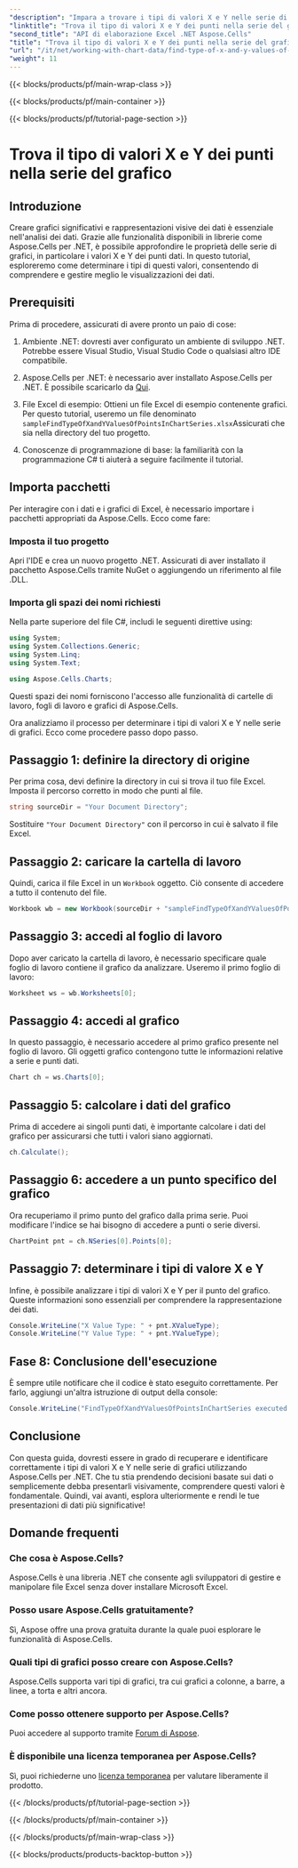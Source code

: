```yaml
---
"description": "Impara a trovare i tipi di valori X e Y nelle serie di grafici utilizzando Aspose.Cells per .NET con questa guida dettagliata e facile da seguire."
"linktitle": "Trova il tipo di valori X e Y dei punti nella serie del grafico"
"second_title": "API di elaborazione Excel .NET Aspose.Cells"
"title": "Trova il tipo di valori X e Y dei punti nella serie del grafico"
"url": "/it/net/working-with-chart-data/find-type-of-x-and-y-values-of-points-in-chart-series/"
"weight": 11
---
```


{{< blocks/products/pf/main-wrap-class >}}

{{< blocks/products/pf/main-container >}}

{{< blocks/products/pf/tutorial-page-section >}}

# Trova il tipo di valori X e Y dei punti nella serie del grafico

## Introduzione

Creare grafici significativi e rappresentazioni visive dei dati è essenziale nell'analisi dei dati. Grazie alle funzionalità disponibili in librerie come Aspose.Cells per .NET, è possibile approfondire le proprietà delle serie di grafici, in particolare i valori X e Y dei punti dati. In questo tutorial, esploreremo come determinare i tipi di questi valori, consentendo di comprendere e gestire meglio le visualizzazioni dei dati.

## Prerequisiti

Prima di procedere, assicurati di avere pronto un paio di cose:

1. Ambiente .NET: dovresti aver configurato un ambiente di sviluppo .NET. Potrebbe essere Visual Studio, Visual Studio Code o qualsiasi altro IDE compatibile.
   
2. Aspose.Cells per .NET: è necessario aver installato Aspose.Cells per .NET. È possibile scaricarlo da [Qui](https://releases.aspose.com/cells/net/).

3. File Excel di esempio: Ottieni un file Excel di esempio contenente grafici. Per questo tutorial, useremo un file denominato `sampleFindTypeOfXandYValuesOfPointsInChartSeries.xlsx`Assicurati che sia nella directory del tuo progetto.

4. Conoscenze di programmazione di base: la familiarità con la programmazione C# ti aiuterà a seguire facilmente il tutorial.

## Importa pacchetti

Per interagire con i dati e i grafici di Excel, è necessario importare i pacchetti appropriati da Aspose.Cells. Ecco come fare:

### Imposta il tuo progetto

Apri l'IDE e crea un nuovo progetto .NET. Assicurati di aver installato il pacchetto Aspose.Cells tramite NuGet o aggiungendo un riferimento al file .DLL.

### Importa gli spazi dei nomi richiesti

Nella parte superiore del file C#, includi le seguenti direttive using:

```csharp
using System;
using System.Collections.Generic;
using System.Linq;
using System.Text;

using Aspose.Cells.Charts;
```

Questi spazi dei nomi forniscono l'accesso alle funzionalità di cartelle di lavoro, fogli di lavoro e grafici di Aspose.Cells.

Ora analizziamo il processo per determinare i tipi di valori X e Y nelle serie di grafici. Ecco come procedere passo dopo passo.

## Passaggio 1: definire la directory di origine

Per prima cosa, devi definire la directory in cui si trova il tuo file Excel. Imposta il percorso corretto in modo che punti al file.

```csharp
string sourceDir = "Your Document Directory";
```

Sostituire `"Your Document Directory"` con il percorso in cui è salvato il file Excel.

## Passaggio 2: caricare la cartella di lavoro

Quindi, carica il file Excel in un `Workbook` oggetto. Ciò consente di accedere a tutto il contenuto del file.

```csharp
Workbook wb = new Workbook(sourceDir + "sampleFindTypeOfXandYValuesOfPointsInChartSeries.xlsx");
```

## Passaggio 3: accedi al foglio di lavoro

Dopo aver caricato la cartella di lavoro, è necessario specificare quale foglio di lavoro contiene il grafico da analizzare. Useremo il primo foglio di lavoro:

```csharp
Worksheet ws = wb.Worksheets[0];
```

## Passaggio 4: accedi al grafico

In questo passaggio, è necessario accedere al primo grafico presente nel foglio di lavoro. Gli oggetti grafico contengono tutte le informazioni relative a serie e punti dati.

```csharp
Chart ch = ws.Charts[0];
```

## Passaggio 5: calcolare i dati del grafico

Prima di accedere ai singoli punti dati, è importante calcolare i dati del grafico per assicurarsi che tutti i valori siano aggiornati.

```csharp
ch.Calculate();
```

## Passaggio 6: accedere a un punto specifico del grafico

Ora recuperiamo il primo punto del grafico dalla prima serie. Puoi modificare l'indice se hai bisogno di accedere a punti o serie diversi.

```csharp
ChartPoint pnt = ch.NSeries[0].Points[0];
```

## Passaggio 7: determinare i tipi di valore X e Y

Infine, è possibile analizzare i tipi di valori X e Y per il punto del grafico. Queste informazioni sono essenziali per comprendere la rappresentazione dei dati.

```csharp
Console.WriteLine("X Value Type: " + pnt.XValueType);
Console.WriteLine("Y Value Type: " + pnt.YValueType);
```

## Fase 8: Conclusione dell'esecuzione

È sempre utile notificare che il codice è stato eseguito correttamente. Per farlo, aggiungi un'altra istruzione di output della console:

```csharp
Console.WriteLine("FindTypeOfXandYValuesOfPointsInChartSeries executed successfully.");
```

## Conclusione

Con questa guida, dovresti essere in grado di recuperare e identificare correttamente i tipi di valori X e Y nelle serie di grafici utilizzando Aspose.Cells per .NET. Che tu stia prendendo decisioni basate sui dati o semplicemente debba presentarli visivamente, comprendere questi valori è fondamentale. Quindi, vai avanti, esplora ulteriormente e rendi le tue presentazioni di dati più significative!

## Domande frequenti

### Che cosa è Aspose.Cells?
Aspose.Cells è una libreria .NET che consente agli sviluppatori di gestire e manipolare file Excel senza dover installare Microsoft Excel.

### Posso usare Aspose.Cells gratuitamente?
Sì, Aspose offre una prova gratuita durante la quale puoi esplorare le funzionalità di Aspose.Cells.

### Quali tipi di grafici posso creare con Aspose.Cells?
Aspose.Cells supporta vari tipi di grafici, tra cui grafici a colonne, a barre, a linee, a torta e altri ancora.

### Come posso ottenere supporto per Aspose.Cells?
Puoi accedere al supporto tramite [Forum di Aspose](https://forum.aspose.com/c/cells/9).

### È disponibile una licenza temporanea per Aspose.Cells?
Sì, puoi richiederne uno [licenza temporanea](https://purchase.aspose.com/temporary-license/) per valutare liberamente il prodotto.

{{< /blocks/products/pf/tutorial-page-section >}}

{{< /blocks/products/pf/main-container >}}

{{< /blocks/products/pf/main-wrap-class >}}

{{< blocks/products/products-backtop-button >}}